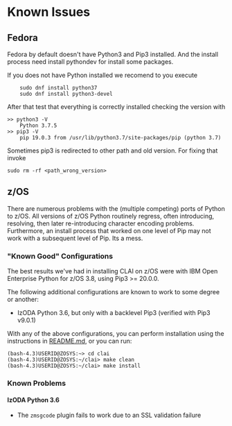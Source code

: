 # Known Issues

## Fedora

Fedora by default doesn't have Python3 and Pip3 installed. And the install process need install pythondev for install some packages.

If you does not have Python installed we recomend to you execute

```commandline
    sudo dnf install python37
    sudo dnf install python3-devel
```

After that test that everything is correctly installed checking the version with

```commandline
>> python3 -V 
    Python 3.7.5
>> pip3 -V
    pip 19.0.3 from /usr/lib/python3.7/site-packages/pip (python 3.7)
```

Sometimes pip3 is redirected to other path and old version. For fixing that invoke

```commandline
sudo rm -rf <path_wrong_version>
```

## z/OS

There are numerous problems with the (multiple competing) ports of Python to
z/OS.  All versions of z/OS Python routinely regress, often introducing,
resolving, then later re-introducing character encoding problems.  Furthermore,
an install process that worked on one level of Pip may not work with a
subsequent level of Pip.  Its a mess.

### "Known Good" Configurations

The best results we've had in installing CLAI on z/OS were with IBM Open
Enterprise Python for z/OS 3.8, using Pip3 >= 20.0.0.

The following additional configurations are known to work to some degree or
another:

+ IzODA Python 3.6, but only with a backlevel Pip3 (verified with Pip3 v9.0.1)

With any of the above configurations, you can perform installation using the
instructions in [README.md](README.md), or you can run:

```commandline
(bash-4.3)USERID@ZOSYS:~> cd clai
(bash-4.3)USERID@ZOSYS:~/clai> make clean
(bash-4.3)USERID@ZOSYS:~/clai> make install
```

### Known Problems

#### IzODA Python 3.6

+ The `zmsgcode` plugin fails to work due to an SSL validation failure
